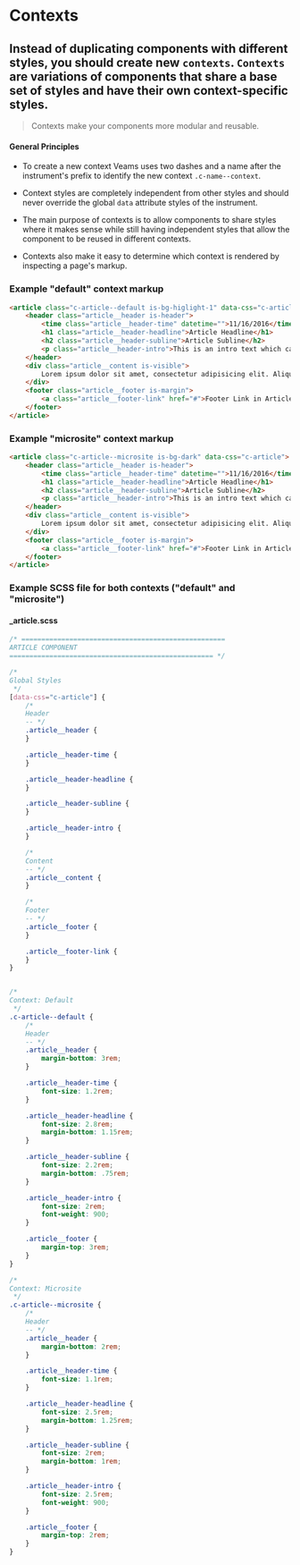 [//]: # ({{#wrapWith "grid-row"}})
[//]: #     ({{#wrapWith "grid-col" colClasses="is-col-mobile-l-12"}})

# Contexts

## Instead of duplicating components with different styles, you should create new `contexts`. `Contexts` are variations of components that share a base set of styles and have their own context-specific styles.

> Contexts make your components more modular and reusable. 


[//]: #     ({{/wrapWith}})
[//]: # ({{/wrapWith}})
[//]: # ({{#wrapWith "grid-row"}})
[//]: #     ({{#wrapWith "grid-col" colClasses="is-col-mobile-l-6"}})


#### General Principles

- To create a new context Veams uses two dashes and a name after the instrument's prefix to identify the new
context `.c-name--context`. 

- Context styles are completely independent from other styles and should never override the global `data` attribute 
styles of the instrument.

- The main purpose of contexts is to allow components to share styles where it makes sense while still having 
independent styles that allow the component to be reused in different contexts.

- Contexts also make it easy to determine which context is rendered by inspecting a page's markup.

[//]: #     ({{/wrapWith}})
[//]: #     ({{#wrapWith "grid-col" colClasses="is-col-mobile-l-6"}})

### Example "default" context markup 

``` html
<article class="c-article--default is-bg-higlight-1" data-css="c-article">
	<header class="article__header is-header">
		<time class="article__header-time" datetime="">11/16/2016</time>
		<h1 class="article__header-headline">Article Headline</h1>
		<h2 class="article__header-subline">Article Subline</h2>
		<p class="article__header-intro">This is an intro text which can be used in every article component.</p>
	</header>
	<div class="article__content is-visible">
		Lorem ipsum dolor sit amet, consectetur adipisicing elit. Aliquam aperiam architecto atque cupiditate dicta earum ex facilis harum incidunt, laboriosam officiis placeat quas recusandae, rerum, sit tempore tenetur. Impedit, velit.
	</div>
	<footer class="article__footer is-margin">
        <a class="article__footer-link" href="#">Footer Link in Article</a>
    </footer>
</article>
```

### Example "microsite" context markup

``` html
<article class="c-article--microsite is-bg-dark" data-css="c-article">
	<header class="article__header is-header">
		<time class="article__header-time" datetime="">11/16/2016</time>
		<h1 class="article__header-headline">Article Headline</h1>
		<h2 class="article__header-subline">Article Subline</h2>
		<p class="article__header-intro">This is an intro text which can be used in every article component.</p>
	</header>
	<div class="article__content is-visible">
		Lorem ipsum dolor sit amet, consectetur adipisicing elit. Aliquam aperiam architecto atque cupiditate dicta earum ex facilis harum incidunt, laboriosam officiis placeat quas recusandae, rerum, sit tempore tenetur. Impedit, velit.
	</div>
	<footer class="article__footer is-margin">
        <a class="article__footer-link" href="#">Footer Link in Article</a>
    </footer>
</article>
``` 

### Example SCSS file for both contexts ("default" and "microsite")

#### _article.scss

``` scss
/* ===================================================
ARTICLE COMPONENT
=================================================== */

/* 
Global Styles
 */
[data-css="c-article"] {
	/*
	Header
	-- */
	.article__header {
	}

	.article__header-time {
	}

	.article__header-headline {
	}

	.article__header-subline {
	}

	.article__header-intro {
	}

	/*
	Content
	-- */
	.article__content {
	}

	/*
	Footer
	-- */
	.article__footer {
	}

	.article__footer-link {
	}
}


/* 
Context: Default 
 */
.c-article--default {
	/*
	Header
	-- */
	.article__header {
		margin-bottom: 3rem;
	}

	.article__header-time {
		font-size: 1.2rem;
	}

	.article__header-headline {
		font-size: 2.8rem;
		margin-bottom: 1.15rem;
	}

	.article__header-subline {
		font-size: 2.2rem;
		margin-bottom: .75rem;
	}

	.article__header-intro {
		font-size: 2rem;
		font-weight: 900;
	}

	.article__footer {
		margin-top: 3rem;
	}
}

/* 
Context: Microsite 
 */
.c-article--microsite {
	/*
	Header
	-- */
	.article__header {
		margin-bottom: 2rem;
	}

	.article__header-time {
		font-size: 1.1rem;
	}

	.article__header-headline {
		font-size: 2.5rem;
		margin-bottom: 1.25rem;
	}

	.article__header-subline {
		font-size: 2rem;
		margin-bottom: 1rem;
	}

	.article__header-intro {
		font-size: 2.5rem;
		font-weight: 900;
	}

	.article__footer {
		margin-top: 2rem;
	}
}
```
[//]: #     ({{/wrapWith}})
[//]: # ({{/wrapWith}})
